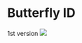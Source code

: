# Butterfly ID
1st version
<img src=https://www.ncnu.edu.tw/ncnuweb/units/share/全校共用/web_material/images/banner/banner_2.gif>
